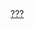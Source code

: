 <html>
	<body>
	  <div class="b">
       <a href="https://www.youtube.com/watch?v=dQw4w9WgXcQ"target="_blank">???</a>
	  </div>
    </body>
</html>

